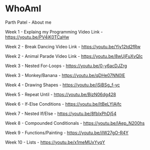 # WhoAmI
Parth Patel - About me

Week 1 - Explaing my Programming Video Link - https://youtu.be/PV4iK0TCaHw

Week 2 - Break Dancing Video Link - https://youtu.be/Yiy12td2fRw

Week 2 - Animal Parade Video Link - https://youtu.be/8wUjFuXvQIc

Week 3 - Nested For-Loops - https://youtu.be/0-y6acDJZrg

Week 3 - Monkey/Banana - https://youtu.be/qDHe07NN0lE

Week 4 - Drawing Shapes - https://youtu.be/jSjBSg_f-yc

Week 5 - Repeat Until - https://youtu.be/BjzN06dg428

Week 6 - If-Else Conditions - https://youtu.be/ItBeLYIAjfc

Week 7 - Nested If/Else - https://youtu.be/8fblxPhDj54

Week 8 - Compounded Conditionals - https://youtu.be/lAep_N200hs

Week 9 - Functions/Painting - https://youtu.be/ilW27gO-R4Y

Week 10 - Lists - https://youtu.be/x1meMUxYyqY
